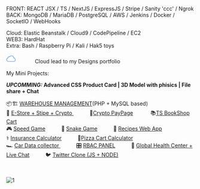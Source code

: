FRONT:    REACT JSX / TS / NextJS / ExpressJS / Stripe / Sanity 'ccc' / Ngrok 
<br>
BACK:     MongoDB / MariaDB / PostgreSQL / AWS / Jenkins / Docker / SocketIO / WebHooks

Cloud: Elastic Beanstalk / Cloud9 / CodePipeline / EC2
<br>
WEB3: HardHat 
<br>
Extra:  Bash / Raspberry Pi / Kali / Hak5 toys 
 

[<img src='/iCloud.png' alt='website' top='5' height='25'>](https://bespokedesign.tumblr.com)ㅤㅤㅤㅤCloud lead to my Designs portfolio 

My Mini Projects: 

<b> <i> UPCOMMING:</i>  Advanced CSS Product Card | 3D Model with phisics | File share + Chat </b>
<br>

📦🏗️ [WAREHOUSE MANAGEMENT](https://github.com/ttcchub/ONLINE-INVENTORY-MANAGEMENT-SOFTWARE-V2-PHP)(PHP + MySQL based)ㅤㅤㅤ  
🧦 [E-Store + Stipe + Crypto ](https://white-gutta-ahudgu1dy-waydeeeper.vercel.app/)ㅤㅤㅤ  🧾[Crypto PayPage](https://github.com/ttcchub/web3-ecom-cryptogateway) ㅤㅤㅤ  📚[TS BookShop Cart](https://bookishshop.netlify.app) <br>
🎮 [Speed Game](https://public.bc.fi/s2200198/speedGame/)ㅤㅤㅤ 🐍 [Snake Game](https://public.bc.fi/s2200198/snake/)ㅤㅤㅤ 🍣 [Recipes Web App ](https://recipes-web-app-ten.vercel.app/)
<br>
⚕️ [Insurance Calculator](https://public.bc.fi/s2200198/Insurance/)ㅤㅤㅤ 🍕[Pizza Cart Calculator](https://public.bc.fi/s2200198/pizza2/pizza.html)
<br>
🏎️ [Car Data collector ](https://public.bc.fi/s2200198/carDb/)ㅤㅤㅤ 🎛️ [RBAC PANEL](https://github.com/ttcchub/RBAC---panel/tree/main/RBAC)ㅤㅤㅤ 🩻 [Global Health Center + Live Chat](https://github.com/ttcchub/health--recontr)ㅤㅤㅤ 🐦 [Twitter Clone (JS + NODE)](https://github.com/ttcchub/Twitter-Clone)



<br>


![1](https://user-images.githubusercontent.com/79540594/214652998-066f2341-5b57-46b4-ad52-4c810717510a.jpg)

